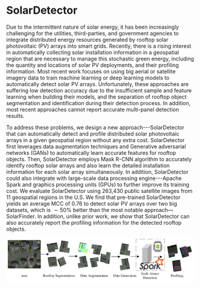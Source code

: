 # SolarDetector
Due to the intermittent nature of solar energy, it has been increasingly challenging for the utilities, third-parties, and government agencies to integrate distributed energy resources generated by rooftop solar photovoltaic (PV) arrays into smart grids. Recently, there is a rising interest in automatically collecting solar installation information in a geospatial region that are necessary to manage this stochastic green energy, including the quantity and locations of solar PV deployments, and their profiling information. Most recent work focuses on using big aerial or satellite imagery data to train machine learning or deep learning models to automatically detect solar PV arrays. Unfortunately, these approaches are suffering low detection accuracy due to the insufficient sample and feature learning when building their models, and the separation of rooftop object segmentation and identification during their detection process. In addition, most recent approaches cannot report accurate multi-panel detection results. 

To address these problems, we design a new approach---SolarDetector that can automatically detect and profile distributed solar photovoltaic arrays in a given geospatial region without any extra cost. SolarDetector first leverages data augmentation techniques and Generative adversarial networks (GANs) to automatically learn accurate features for rooftop objects. Then, SolarDetector employs Mask R-CNN algorithm to accurately identify rooftop solar arrays and also learn the detailed installation information for each solar array simultaneously. In addition, SolarDetector could also integrate with large-scale data processing engine---Apache Spark and graphics processing units (GPUs) to further improve its training cost. We evaluate SolarDetector using 263,430 public satellite images from 11 geospatial regions in the U.S. We find that pre-trained SolarDetector yields an average MCC of 0.76 to detect solar PV arrays over two big datasets, which is $\sim50$\% better than the most notable approach—SolarFinder. In addition, unlike prior work, we show that SolarDetector can also accurately report the profiling information for the detected rooftop objects.

![My Image](./img/pipeline_update.png)